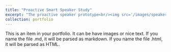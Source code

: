 ```yaml
---
title: "Proactive Smart Speaker Study"
excerpt: "The proactive speaker prototype<br/><img src='/images/speaker_prototype.jpg'>"
collection: portfolio
---
```


This is an item in your portfolio. It can be have images or nice text. If you name the file .md, it will be parsed as markdown. If you name the file .html, it will be parsed as HTML. 
